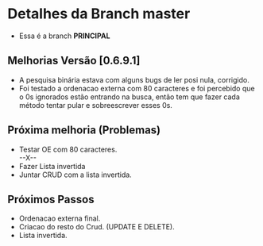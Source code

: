 # Detalhes da Branch master

- Essa é a branch **PRINCIPAL**

## Melhorias Versão [0.6.9.1]

- A pesquisa binária estava com alguns bugs de ler posi nula, corrigido.  
- Foi testado a ordenacao externa com 80 caracteres e foi percebido que o 0s ignorados estão entrando na busca, então tem que fazer cada método tentar pular e sobreescrever esses 0s.  

## Próxima melhoria (Problemas) 
- Testar OE com 80 caracteres.  
   --X--  
- Fazer Lista invertida  
- Juntar CRUD com a lista invertida.  
## Próximos Passos

- Ordenacao externa final.  
- Criacao do resto do Crud. (UPDATE E DELETE).   
- Lista invertida.  
